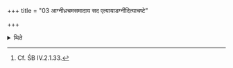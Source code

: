+++
title = "03 आग्नीध्रचमसमादाय सद एत्यायाडग्नीदित्याचष्टे"

+++

<details><summary>थिते</summary>

3. Having taken the Āgnīdhra's cup, having come to the Sadas, the Adhvaryu anounces “the Āgnīdhra has recited the offering verse."[^1]  

[^1]: Cf. ŚB IV.2.1.33.  
</details>

